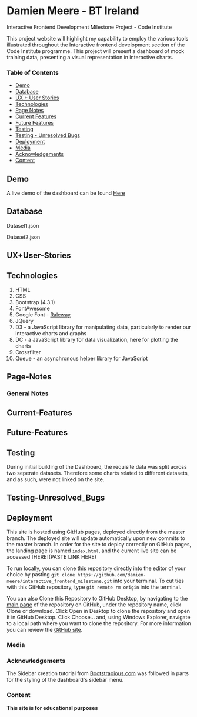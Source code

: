# Damien Meere - BT Ireland
Interactive Frontend Development Milestone Project - Code Institute

This project website will highlight my capability to employ the various tools illustrated throughout the Interactive frontend development section of the Code Institute programme.
This project will present a dashboard of mock training data, presenting a visual representation in interactive charts.

### Table of Contents

- [Demo](#Demo)
- [Database](#Database)
- [UX + User Stories](#UX+User-Stories)
- [Technologies](#Technologies)
- [Page Notes](#Page-Notes)
- [Current Features](#Current-Features)
- [Future Features](#Future-Features)
- [Testing](#Testing)
- [Testing -  Unresolved Bugs](#Testing-Unresolved_Bugs)
- [Deployment](#Deployment)
- [Media](#Media)
- [Acknowledgements](#Acknowledgements)
- [Content](#Content)

## Demo
A live demo of the dashboard can be found [Here](https://damien-meere.github.io/interactive_frontend_milestone/)

## Database
Dataset1.json

Dataset2.json


## UX+User-Stories



## Technologies
1. HTML
2. CSS
3. Bootstrap (4.3.1)
4. FontAwesome
5. Google Font - [Raleway](https://fonts.google.com/specimen/Raleway)
6. JQuery
7. D3 - a JavaScript library for manipulating data, particularly to render our interactive charts and graphs
8. DC - a JavaScript library for data visualization, here for plotting the charts
9. Crossfilter
10. Queue - an asynchronous helper library for JavaScript

## Page-Notes

### General Notes



## Current-Features



## Future-Features



## Testing
During initial building of the Dashboard, the requisite data was split across two seperate datasets. Therefore some charts related to different datasets, and as such, were not
linked on the site.


## Testing-Unresolved_Bugs



## Deployment
This site is hosted using GitHub pages, deployed directly from the master branch. The deployed site will update automatically upon new commits to the master branch.
In order for the site to deploy correctly on GitHub pages, the landing page is named `index.html`, and the current live site can be accessed [HERE](PASTE LINK HERE)

To run locally, you can clone this repository directly into the editor of your choice by pasting `git clone https://github.com/damien-meere/interactive_frontend_milestone.git` into your terminal.
To cut ties with this GitHub repository, type `git remote rm origin` into the terminal.

You can also Clone this Repository to GitHub Desktop, by navigating to the [main page](https://github.com/damien-meere/interactive_frontend_milestone) of the repository on GitHub, under the repository
name, click Clone or download. Click Open in Desktop to clone the repository and open it in GitHub Desktop. Click Choose... and, using Windows Explorer, navigate to a local path where you
want to clone the repository. For more information you can review the [GitHub site](https://help.github.com/en/articles/cloning-a-repository#cloning-a-repository-to-github-desktop).

### Media



### Acknowledgements

The Sidebar creation tutorial from [Bootstrapious.com](https://bootstrapious.com/p/bootstrap-sidebar) was followed in parts for the styling of the dashboard's sidebar menu.


### Content



**This site is for educational purposes**